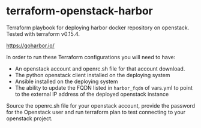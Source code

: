 # terraform-openstack-harbor

Terraform playbook for deploying harbor docker repository on openstack. Tested with terraform v0.15.4.

https://goharbor.io/

In order to run these Terraform configurations you will need to have:

- An openstack account and openrc.sh file for that account download.
- The python openstack client installed on the deploying system
- Ansible installed on the deploying system
- The ability to update the FQDN listed in `harbor_fqdn` of vars.yml to point to the external IP address of the deployed openstack instance

Source the openrc.sh file for your openstack account, provide the password for the Openstack user and run terraform plan to test connecting to your openstack project.
